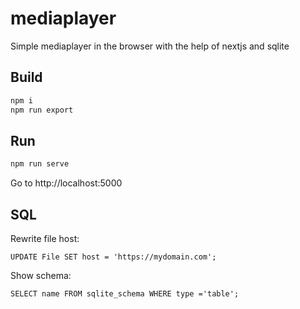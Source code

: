 # mediaplayer
Simple mediaplayer in the browser with the help of nextjs and sqlite

## Build

```bash
npm i
npm run export
```

## Run

```bash
npm run serve
```

Go to http://localhost:5000


## SQL

Rewrite file host:
```
UPDATE File SET host = 'https://mydomain.com';
```

Show schema:
```
SELECT name FROM sqlite_schema WHERE type ='table';
```